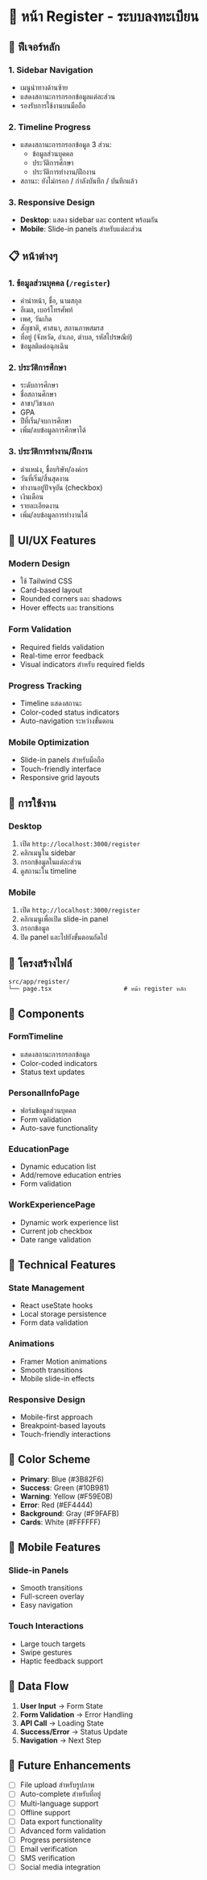 # 📝 หน้า Register - ระบบลงทะเบียน

## 🎯 ฟีเจอร์หลัก

### 1. **Sidebar Navigation**
- เมนูนำทางด้านซ้าย
- แสดงสถานะการกรอกข้อมูลแต่ละส่วน
- รองรับการใช้งานบนมือถือ

### 2. **Timeline Progress**
- แสดงสถานะการกรอกข้อมูล 3 ส่วน:
  - ข้อมูลส่วนบุคคล
  - ประวัติการศึกษา  
  - ประวัติการทำงาน/ฝึกงาน
- สถานะ: ยังไม่กรอก / กำลังบันทึก / บันทึกแล้ว

### 3. **Responsive Design**
- **Desktop**: แสดง sidebar และ content พร้อมกัน
- **Mobile**: Slide-in panels สำหรับแต่ละส่วน

## 📋 หน้าต่างๆ

### 1. **ข้อมูลส่วนบุคคล** (`/register`)
- คำนำหน้า, ชื่อ, นามสกุล
- อีเมล, เบอร์โทรศัพท์
- เพศ, วันเกิด
- สัญชาติ, ศาสนา, สถานภาพสมรส
- ที่อยู่ (จังหวัด, อำเภอ, ตำบล, รหัสไปรษณีย์)
- ข้อมูลติดต่อฉุกเฉิน

### 2. **ประวัติการศึกษา**
- ระดับการศึกษา
- ชื่อสถานศึกษา
- สาขา/วิชาเอก
- GPA
- ปีที่เริ่ม/จบการศึกษา
- เพิ่ม/ลบข้อมูลการศึกษาได้

### 3. **ประวัติการทำงาน/ฝึกงาน**
- ตำแหน่ง, ชื่อบริษัท/องค์กร
- วันที่เริ่ม/สิ้นสุดงาน
- ทำงานอยู่ปัจจุบัน (checkbox)
- เงินเดือน
- รายละเอียดงาน
- เพิ่ม/ลบข้อมูลการทำงานได้

## 🎨 UI/UX Features

### **Modern Design**
- ใช้ Tailwind CSS
- Card-based layout
- Rounded corners และ shadows
- Hover effects และ transitions

### **Form Validation**
- Required fields validation
- Real-time error feedback
- Visual indicators สำหรับ required fields

### **Progress Tracking**
- Timeline แสดงสถานะ
- Color-coded status indicators
- Auto-navigation ระหว่างขั้นตอน

### **Mobile Optimization**
- Slide-in panels สำหรับมือถือ
- Touch-friendly interface
- Responsive grid layouts

## 🚀 การใช้งาน

### **Desktop**
1. เปิด `http://localhost:3000/register`
2. คลิกเมนูใน sidebar
3. กรอกข้อมูลในแต่ละส่วน
4. ดูสถานะใน timeline

### **Mobile**
1. เปิด `http://localhost:3000/register`
2. คลิกเมนูเพื่อเปิด slide-in panel
3. กรอกข้อมูล
4. ปิด panel และไปยังขั้นตอนถัดไป

## 📁 โครงสร้างไฟล์

```
src/app/register/
└── page.tsx                    # หน้า register หลัก
```

## 🎯 Components

### **FormTimeline**
- แสดงสถานะการกรอกข้อมูล
- Color-coded indicators
- Status text updates

### **PersonalInfoPage**
- ฟอร์มข้อมูลส่วนบุคคล
- Form validation
- Auto-save functionality

### **EducationPage**
- Dynamic education list
- Add/remove education entries
- Form validation

### **WorkExperiencePage**
- Dynamic work experience list
- Current job checkbox
- Date range validation

## 🔧 Technical Features

### **State Management**
- React useState hooks
- Local storage persistence
- Form data validation

### **Animations**
- Framer Motion animations
- Smooth transitions
- Mobile slide-in effects

### **Responsive Design**
- Mobile-first approach
- Breakpoint-based layouts
- Touch-friendly interactions

## 🎨 Color Scheme

- **Primary**: Blue (#3B82F6)
- **Success**: Green (#10B981)
- **Warning**: Yellow (#F59E0B)
- **Error**: Red (#EF4444)
- **Background**: Gray (#F9FAFB)
- **Cards**: White (#FFFFFF)

## 📱 Mobile Features

### **Slide-in Panels**
- Smooth transitions
- Full-screen overlay
- Easy navigation

### **Touch Interactions**
- Large touch targets
- Swipe gestures
- Haptic feedback support

## 🔄 Data Flow

1. **User Input** → Form State
2. **Form Validation** → Error Handling
3. **API Call** → Loading State
4. **Success/Error** → Status Update
5. **Navigation** → Next Step

## 🎯 Future Enhancements

- [ ] File upload สำหรับรูปภาพ
- [ ] Auto-complete สำหรับที่อยู่
- [ ] Multi-language support
- [ ] Offline support
- [ ] Data export functionality
- [ ] Advanced form validation
- [ ] Progress persistence
- [ ] Email verification
- [ ] SMS verification
- [ ] Social media integration 
